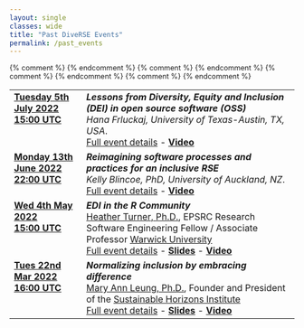 ```yaml
---
layout: single
classes: wide
title: "Past DiveRSE Events"
permalink: /past_events
---
```


<div class="notice notice--primary" style="font-size: 0.9em !important;">
    <table>
        {% comment %}
        <!╌2022 July event╌>
        {% endcomment %}
        <tr>
            <td style="vertical-align: top;">
                <strong><a href="/events/2022-07-05" target="_blank" rel="noopener noreferrer">Tuesday 5th July 2022<br/>15:00 UTC</a></strong>
            </td>
            <td  style="vertical-align: top;">
                <strong><em>Lessons from Diversity, Equity and Inclusion (DEI) in open source software (OSS)</em></strong><br/>
                <em>Hana Frluckaj, University of Texas-Austin, TX, USA</em>.
                <br/>
                <a href="/events/2022-07-05" target="_blank" rel="noopener noreferrer">
                Full event details</a> - <a href="https://www.youtube.com/watch?v=i1rf3t7gYzQ" target="_blank" rel="noopener noreferrer"><strong>Video</strong></a>
            </td>
        </tr>
        {% comment %}
        <!╌2022 June event╌>
        {% endcomment %}
        <tr>
            <td style="vertical-align: top;">
                <strong><a href="/events/2022-06-14" target="_blank" rel="noopener noreferrer">Monday 13th June 2022<br/>22:00 UTC</a></strong>
            </td>
            <td  style="vertical-align: top;">
                <strong><em>Reimagining software processes and practices for an inclusive RSE</em></strong><br/>
                <em>Kelly Blincoe, PhD, University of Auckland, NZ</em>.
                <br/>
                <a href="/events/2022-06-14" target="_blank" rel="noopener noreferrer">
                Full event details</a> - <a href="https://www.youtube.com/watch?v=aVeGyeQUifs" target="_blank" rel="noopener noreferrer"><strong>Video</strong></a>
            </td>
        </tr>
        {% comment %}
        <!╌2022 May event╌>
        {% endcomment %}
        <tr>
            <td style="vertical-align: top;">
                <strong><a href="/events/2022-05-04" target="_blank" rel="noopener noreferrer">Wed 4th May 2022<br/>15:00 UTC</a></strong>
            </td>
            <td>
                <strong><em>EDI in the R Community</em></strong><br/>
                <a href="https://warwick.ac.uk/fac/sci/statistics/staff/academic-research/turner/" 
                target="_blank" rel="noopener noreferrer">Heather Turner, Ph.D.</a>, EPSRC Research Software Engineering Fellow / Associate Professor <a href="https://warwick.ac.uk/" target="_blank"
                rel="noopener noreferrer"> Warwick University</a>
                <br/>
                <a href="/events/2022-05-04" target="_blank" rel="noopener noreferrer">
                Full event details</a> - <a href="https://heatherturner.net/talks/DiveRSE2022" target="_blank" rel="noopener noreferrer">
                <strong>Slides</strong></a> - <a href="https://www.youtube.com/watch?v=DKVWSuR35fI" target="_blank" rel="noopener noreferrer"><strong>Video</strong></a>
            </td>
        </tr>
        {% comment %}
        <!╌ 2022 March Event ╌>
        {% endcomment %}
        <tr>
            <td style="vertical-align: top;">
                <strong><a href="/events/2022-03-22" target="_blank" rel="noopener noreferrer">Tues 22nd Mar 2022<br/>16:00 UTC</a></strong>
            </td>
            <td>
                <strong><em>Normalizing inclusion by embracing difference</em></strong><br/>
                <a href="https://shinstitute.org/mary-ann-leung-founder-and-president-2/" 
                target="_blank" rel="noopener noreferrer">Mary Ann Leung, Ph.D.</a>, Founder
                and President of the <a href="https://shinstitute.org/" target="_blank"
                rel="noopener noreferrer"> Sustainable Horizons Institute</a>
                <br/>
                <a href="/events/2022-03-22" target="_blank" rel="noopener noreferrer">
                Full event details</a> - <a href="https://drive.google.com/file/d/1b3tShNFNwhuafrrHxtU1T_a_x15Kb2K1/view?usp=sharing" target="_blank" rel="noopener noreferrer">
                <strong>Slides</strong></a> - <a href="https://www.youtube.com/watch?v=IDKVrqRjGaI" target="_blank" rel="noopener noreferrer"><strong>Video</strong></a>
            </td>
        </tr>
    </table>
</div>
